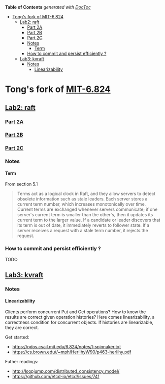 <!-- START doctoc generated TOC please keep comment here to allow auto update -->
<!-- DON'T EDIT THIS SECTION, INSTEAD RE-RUN doctoc TO UPDATE -->
**Table of Contents**  *generated with [DocToc](https://github.com/thlorenz/doctoc)*

- [Tong's fork of MIT-6.824](#tongs-fork-of-mit-6824)
  - [Lab2: raft](#lab2-raft)
    - [Part 2A](#part-2a)
    - [Part 2B](#part-2b)
    - [Part 2C](#part-2c)
    - [Notes](#notes)
      - [Term](#term)
    - [How to commit and persist efficiently ?](#how-to-commit-and-persist-efficiently-)
  - [Lab3: kvraft](#lab3-kvraft)
    - [Notes](#notes-1)
      - [Linearizability](#linearizability)

<!-- END doctoc generated TOC please keep comment here to allow auto update -->

# Tong's fork of [MIT-6.824](https://github.com/chaozh/MIT-6.824)

## [Lab2: raft](https://pdos.csail.mit.edu/6.824/schedule.html)

### [Part 2A](https://github.com/caitong93/MIT-6.824/tree/2A)

### [Part 2B](https://github.com/caitong93/MIT-6.824/tree/2B)

### [Part 2C](https://github.com/caitong93/MIT-6.824/tree/2C)

### Notes

#### Term

From section 5.1

>Terms act as a logical clock in Raft, and they allow servers to detect obsolete information such as stale leaders. Each server stores a current term number, which increases monotonically over time. Current terms are exchanged whenever servers communicate; if one server's current term is smaller than the other's, then it updates its current term to the larger value. If a candidate or leader discovers that its term is out of date, it immediately reverts to follower state. If a server receives a request with a stale term number, it rejects the request.

### How to commit and persist efficiently ?

TODO

## [Lab3: kvraft](https://pdos.csail.mit.edu/6.824/labs/lab-kvraft.html)

### Notes

#### Linearizability

Clients perform concurrent Put and Get operations? How to know the results are correct given operation histories?
Here comes linearizability, a correctness condition for concurrent objects. If histories are linearizable, they are correct.

Get started:
- https://pdos.csail.mit.edu/6.824/notes/l-spinnaker.txt
- https://cs.brown.edu//~mph/HerlihyW90/p463-herlihy.pdf

Futher readings:
- http://loopjump.com/distributed_consistency_model/
- https://github.com/etcd-io/etcd/issues/741